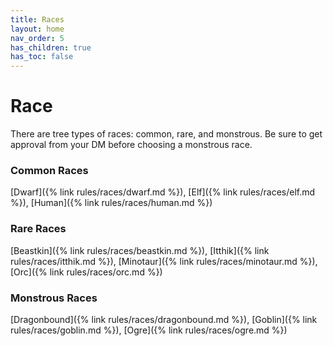 ```yaml
---
title: Races
layout: home
nav_order: 5
has_children: true
has_toc: false
---
```


# Race
There are tree types of races: common, rare, and monstrous.  Be sure to get approval from your DM before choosing a monstrous race.

### Common Races
[Dwarf]({% link rules/races/dwarf.md %}), [Elf]({% link rules/races/elf.md %}), [Human]({% link rules/races/human.md %})

### Rare Races
[Beastkin]({% link rules/races/beastkin.md %}), [Itthik]({% link rules/races/itthik.md %}), [Minotaur]({% link rules/races/minotaur.md %}),
[Orc]({% link rules/races/orc.md %})

### Monstrous Races
[Dragonbound]({% link rules/races/dragonbound.md %}), [Goblin]({% link rules/races/goblin.md %}), [Ogre]({% link rules/races/ogre.md %})
